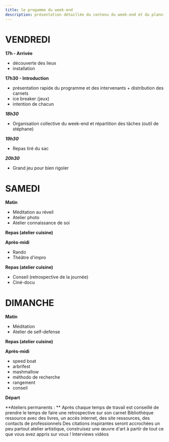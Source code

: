 ```yaml
---
title: le progamme du week-end
description: présentation détaillée du contenu du week-end et du planning
---
```


# VENDREDI   
**17h - Arrivée**
- découverte des lieux
- installation

**17h30 - Introduction** 
- présentation rapide du programme et des intervenants + distribution des carnets
- ice breaker (jeux)
- intention de chacun

***18h30***
- Organisation collective du week-end et répartition des tâches (outil de stéphane)

***19h30***
- Repas tiré du sac

***20h30***
- Grand jeu pour bien rigoler
  
# SAMEDI
**Matin**
- Méditation au réveil
- Atelier photo 
- Atelier connaissance de soi
  
**Repas (atelier cuisine)**

**Après-midi**
- Rando
- Théâtre d'impro

**Repas (atelier cuisine)**
- Conseil (retrospective de la journée)
- Ciné-docu
  
# DIMANCHE
**Matin**
- Méditation
- Atelier de self-defense
  
**Repas (atelier cuisine)**

**Après-midi**
- speed boat
- arbrifest
- mashmallow
- méthodo de recherche
- rangement
- conseil
  
**Départ**
  
**Ateliers permanents : **
Après chaque temps de travail est conseillé de prendre le temps de faire une retrospective sur son carnet
Bibliothèque ressource avec des livres, un accès internet, des site ressources, des contacts de professionnels
Des citations inspirantes seront accrochées un peu partout
atelier artistique, construisez une œuvre d'art à partir de tout ce que vous avez appris sur vous ! 
Interviews vidéos



